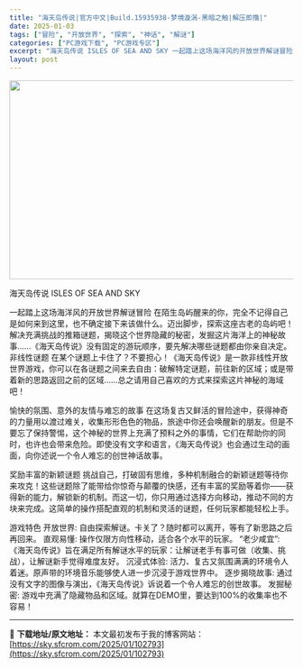 ```yaml
---
title: "海天岛传说|官方中文|Build.15935938-梦境漩涡-黑暗之触|解压即撸|"
date: 2025-01-03
tags: ["冒险", "开放世界", "探索", "神话", "解谜"]
categories: ["PC游戏下载", "PC游戏专区"]
excerpt: "海天岛传说 ISLES OF SEA AND SKY 一起踏上这场海洋风的开放世界解谜冒险 在陌生岛屿醒来的你，完全不记得自己是如何来到这里，也不确定接下来该做什么。迈出脚步，探索这座古老的岛屿吧！解决充满挑战的推箱谜题，揭晓这个世界隐藏的秘密，发掘这片海洋上的神秘故事……《海天岛传说》没有固定的游&hellip;"
layout: post
---
```


<img class="aligncenter size-full wp-image-102785" src="https://sky.sfcrom.com/wp-content/uploads/2025/01/2025010310180363.webp" alt="" width="616" height="353" />

海天岛传说 ISLES OF SEA AND SKY

一起踏上这场海洋风的开放世界解谜冒险
在陌生岛屿醒来的你，完全不记得自己是如何来到这里，也不确定接下来该做什么。迈出脚步，探索这座古老的岛屿吧！解决充满挑战的推箱谜题，揭晓这个世界隐藏的秘密，发掘这片海洋上的神秘故事……《海天岛传说》没有固定的游玩顺序，要先解决哪些谜题都由你亲自决定。
非线性谜题
在某个谜题上卡住了？不要担心！《海天岛传说》是一款非线性开放世界游戏，你可以在各谜题之间来去自由：破解特定谜题，前往新的区域；或是带着新的思路返回之前的区域……总之请用自己喜欢的方式来探索这片神秘的海域吧！

愉快的氛围、意外的友情与难忘的故事
在这场复古又鲜活的冒险途中，获得神奇的力量用以渡过难关，收集形形色色的物品，旅途中你还会唤醒新的朋友。但是不要忘了保持警惕，这个神秘的世界上充满了预料之外的事情，它们在帮助你的同时，也许也会带来危险。即使没有文字和语言，《海天岛传说》也会通过生动的画面，向你述说一个令人难忘的创世神话故事。

奖励丰富的新颖谜题
挑战自己，打破固有思维，多种机制融合的新颖谜题等待你来攻克！这些谜题除了能带给你惊奇与颠覆的快感，还有丰富的奖励等着你——获得新的能力，解锁新的机制。而这一切，你只用通过选择方向移动，推动不同的方块来完成。这简单的操作搭配直观的机制和灵活的谜题，任何玩家都能轻松上手。

游戏特色
开放世界: 自由探索解谜。卡关了？随时都可以离开，等有了新思路之后再回来。
直观易懂: 操作仅限方向性移动，适合各个水平的玩家。
“老少咸宜”:《海天岛传说》旨在满足所有解谜水平的玩家：让解谜老手有事可做（收集、挑战），让解谜新手觉得难度友好。
沉浸式体验: 活力、复古又氛围满满的环境令人着迷。原声带的环境音乐能够使人进一步沉浸于游戏世界中。
逐步揭晓故事: 通过没有文字的图像与演出，《海天岛传说》诉说着一个令人难忘的创世故事。
发掘秘密: 游戏中充满了隐藏物品和区域。就算在DEMO里，要达到100%的收集率也不容易！

---
📖 **下载地址/原文地址：** 本文最初发布于我的博客网站：[https://sky.sfcrom.com/2025/01/102793](https://sky.sfcrom.com/2025/01/102793)
